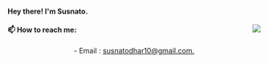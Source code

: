 #### Hey there! I'm Susnato.
<img align="right" src="https://github-readme-stats.vercel.app/api?username=susnato">


#### 📫 How to reach me: 
<p align="center">
  - Email : <a href = "susnatodhar10@gmail.com? subject = Contact&body = Message">susnatodhar10@gmail.com.</a>
</p>





